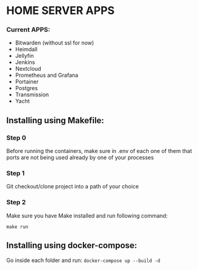 # HOME SERVER APPS
### Current APPS:
- Bitwarden (without ssl for now)
- Heimdall
- Jellyfin
- Jenkins
- Nextcloud
- Prometheus and Grafana
- Portainer
- Postgres
- Transmission
- Yacht
## Installing using Makefile:
### Step 0
 Before running the containers, make sure in .env of each one of them that ports are not being used already by one of your processes
### Step 1
Git checkout/clone project into a path of your choice
### Step 2
Make sure you have Make installed and run following command:
```
make run
```

## Installing using docker-compose:
Go inside each folder and run:
```docker-compose up --build -d```
